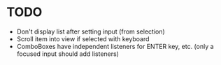 # TODO

- Don't display list after setting input (from selection)
- Scroll item into view if selected with keyboard
- ComboBoxes have independent listeners for ENTER key, etc. (only a focused input should add listeners)
